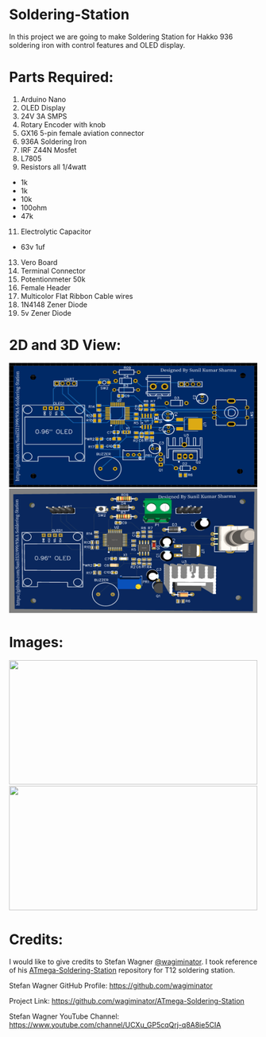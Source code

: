 # Soldering-Station
In this project we are going to make Soldering Station for Hakko 936 soldering iron with control features and OLED display.

Parts Required:
================
1. Arduino Nano
2. OLED Display
3. 24V 3A SMPS
4. Rotary Encoder with knob
5. GX16 5-pin female aviation connector
6. 936A Soldering Iron
7. IRF Z44N Mosfet
8. L7805
9. Resistors all 1/4watt 
- 1k
- 1k
- 10k
- 100ohm
- 47k
11. Electrolytic Capacitor 
- 63v 1uf
13. Vero Board
14. Terminal Connector
15. Potentionmeter 50k
16. Female Header
17. Multicolor Flat Ribbon Cable wires
18. 1N4148 Zener Diode
19. 5v Zener Diode

2D and 3D View:
==================
<img src="https://github.com/Sunil531999/936A-Soldering-Station/blob/main/Pic/2D%20View.png" width="500" height="250">
<img src="https://github.com/Sunil531999/936A-Soldering-Station/blob/main/Pic/3D%20View.png" width="500" height="250">

Images:
=========
<img src="https://github.com/Sunil531999/936A-Soldering-Station/blob/main/Pic/6.jpg" width="500" height="250">
<img src="https://github.com/Sunil531999/936A-Soldering-Station/blob/main/Pic/1.jpg" width="500" height="250">

Credits:
=========

I would like to give credits to Stefan Wagner [@wagiminator](https://github.com/wagiminator). I took reference of his [ATmega-Soldering-Station](https://github.com/wagiminator/ATmega-Soldering-Station) repository for T12 soldering station.

Stefan Wagner GitHub Profile: https://github.com/wagiminator

Project Link: https://github.com/wagiminator/ATmega-Soldering-Station

Stefan Wagner YouTube Channel: https://www.youtube.com/channel/UCXu_GP5cqQrj-q8A8ie5CIA

